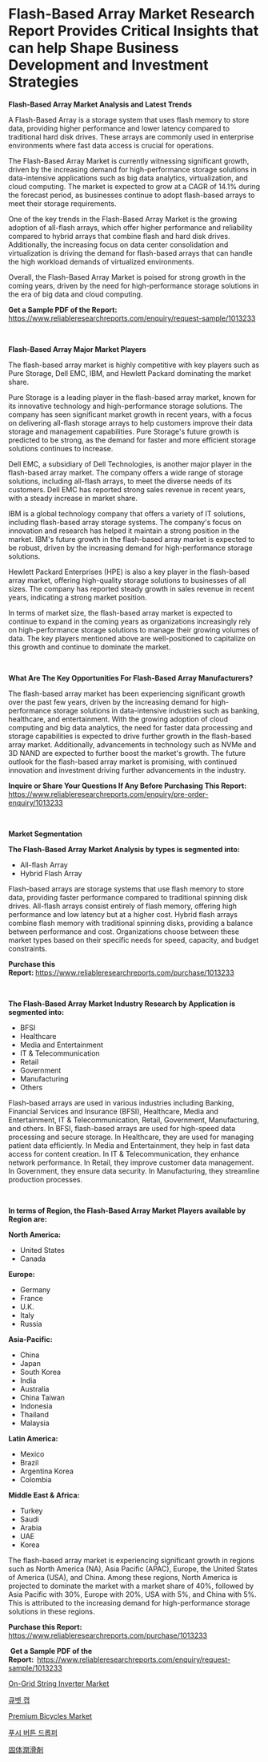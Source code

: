 <p><h1>Flash-Based Array Market Research Report Provides Critical Insights that can help Shape Business Development and Investment Strategies</h1></p><p><strong>Flash-Based Array Market Analysis and Latest Trends</strong></p>
<p><p>A Flash-Based Array is a storage system that uses flash memory to store data, providing higher performance and lower latency compared to traditional hard disk drives. These arrays are commonly used in enterprise environments where fast data access is crucial for operations.</p><p>The Flash-Based Array Market is currently witnessing significant growth, driven by the increasing demand for high-performance storage solutions in data-intensive applications such as big data analytics, virtualization, and cloud computing. The market is expected to grow at a CAGR of 14.1% during the forecast period, as businesses continue to adopt flash-based arrays to meet their storage requirements.</p><p>One of the key trends in the Flash-Based Array Market is the growing adoption of all-flash arrays, which offer higher performance and reliability compared to hybrid arrays that combine flash and hard disk drives. Additionally, the increasing focus on data center consolidation and virtualization is driving the demand for flash-based arrays that can handle the high workload demands of virtualized environments.</p><p>Overall, the Flash-Based Array Market is poised for strong growth in the coming years, driven by the need for high-performance storage solutions in the era of big data and cloud computing.</p></p>
<p><strong>Get a Sample PDF of the Report:&nbsp;</strong> <a href="https://www.reliableresearchreports.com/enquiry/request-sample/1013233">https://www.reliableresearchreports.com/enquiry/request-sample/1013233</a></p>
<p>&nbsp;</p>
<p><strong>Flash-Based Array Major Market Players</strong></p>
<p><p>The flash-based array market is highly competitive with key players such as Pure Storage, Dell EMC, IBM, and Hewlett Packard dominating the market share. </p><p>Pure Storage is a leading player in the flash-based array market, known for its innovative technology and high-performance storage solutions. The company has seen significant market growth in recent years, with a focus on delivering all-flash storage arrays to help customers improve their data storage and management capabilities. Pure Storage's future growth is predicted to be strong, as the demand for faster and more efficient storage solutions continues to increase.</p><p>Dell EMC, a subsidiary of Dell Technologies, is another major player in the flash-based array market. The company offers a wide range of storage solutions, including all-flash arrays, to meet the diverse needs of its customers. Dell EMC has reported strong sales revenue in recent years, with a steady increase in market share.</p><p>IBM is a global technology company that offers a variety of IT solutions, including flash-based array storage systems. The company's focus on innovation and research has helped it maintain a strong position in the market. IBM's future growth in the flash-based array market is expected to be robust, driven by the increasing demand for high-performance storage solutions.</p><p>Hewlett Packard Enterprises (HPE) is also a key player in the flash-based array market, offering high-quality storage solutions to businesses of all sizes. The company has reported steady growth in sales revenue in recent years, indicating a strong market position.</p><p>In terms of market size, the flash-based array market is expected to continue to expand in the coming years as organizations increasingly rely on high-performance storage solutions to manage their growing volumes of data. The key players mentioned above are well-positioned to capitalize on this growth and continue to dominate the market.</p></p>
<p>&nbsp;</p>
<p><strong>What Are The Key Opportunities For Flash-Based Array Manufacturers?</strong></p>
<p><p>The flash-based array market has been experiencing significant growth over the past few years, driven by the increasing demand for high-performance storage solutions in data-intensive industries such as banking, healthcare, and entertainment. With the growing adoption of cloud computing and big data analytics, the need for faster data processing and storage capabilities is expected to drive further growth in the flash-based array market. Additionally, advancements in technology such as NVMe and 3D NAND are expected to further boost the market's growth. The future outlook for the flash-based array market is promising, with continued innovation and investment driving further advancements in the industry.</p></p>
<p><strong>Inquire or Share Your Questions If Any Before Purchasing This Report:</strong> <a href="https://www.reliableresearchreports.com/enquiry/pre-order-enquiry/1013233">https://www.reliableresearchreports.com/enquiry/pre-order-enquiry/1013233</a></p>
<p>&nbsp;</p>
<p><strong>Market Segmentation</strong></p>
<p><strong>The Flash-Based Array Market Analysis by types is segmented into:</strong></p>
<p><ul><li>All-flash Array</li><li>Hybrid Flash Array</li></ul></p>
<p><p>Flash-based arrays are storage systems that use flash memory to store data, providing faster performance compared to traditional spinning disk drives. All-flash arrays consist entirely of flash memory, offering high performance and low latency but at a higher cost. Hybrid flash arrays combine flash memory with traditional spinning disks, providing a balance between performance and cost. Organizations choose between these market types based on their specific needs for speed, capacity, and budget constraints.</p></p>
<p><strong>Purchase this Report:&nbsp;</strong><a href="https://www.reliableresearchreports.com/purchase/1013233">https://www.reliableresearchreports.com/purchase/1013233</a></p>
<p>&nbsp;</p>
<p><strong>The Flash-Based Array Market Industry Research by Application is segmented into:</strong></p>
<p><ul><li>BFSI</li><li>Healthcare</li><li>Media and Entertainment</li><li>IT & Telecommunication</li><li>Retail</li><li>Government</li><li>Manufacturing</li><li>Others</li></ul></p>
<p><p>Flash-based arrays are used in various industries including Banking, Financial Services and Insurance (BFSI), Healthcare, Media and Entertainment, IT & Telecommunication, Retail, Government, Manufacturing, and others. In BFSI, flash-based arrays are used for high-speed data processing and secure storage. In Healthcare, they are used for managing patient data efficiently. In Media and Entertainment, they help in fast data access for content creation. In IT & Telecommunication, they enhance network performance. In Retail, they improve customer data management. In Government, they ensure data security. In Manufacturing, they streamline production processes.</p></p>
<p>&nbsp;</p>
<p><strong>In terms of Region, the Flash-Based Array Market Players available by Region are:</strong></p>
<p>
    <p> <strong> North America: </strong>
        <ul>
            <li>United States</li>
            <li>Canada</li>
        </ul>
        </p> 
    <p> <strong> Europe: </strong>
        <ul>
            <li>Germany</li>
            <li>France</li>
            <li>U.K.</li>
            <li>Italy</li>
            <li>Russia</li>
        </ul>
        </p> 
    <p> <strong> Asia-Pacific: </strong>
        <ul>
            <li>China</li>
            <li>Japan</li>
            <li>South Korea</li>
            <li>India</li>
            <li>Australia</li>
            <li>China Taiwan</li>
            <li>Indonesia</li>
            <li>Thailand</li>
            <li>Malaysia</li>
        </ul>
        </p> 
    <p> <strong> Latin America: </strong>
        <ul>
            <li>Mexico</li>
            <li>Brazil</li>
            <li>Argentina Korea</li>
            <li>Colombia</li>
        </ul>
        </p> 
    <p> <strong> Middle East & Africa: </strong>
        <ul>
            <li>Turkey</li>
            <li>Saudi</li>
            <li>Arabia</li>
            <li>UAE</li>
            <li>Korea</li>
        </ul>
    </p>
    </p>
<p><p>The flash-based array market is experiencing significant growth in regions such as North America (NA), Asia Pacific (APAC), Europe, the United States of America (USA), and China. Among these regions, North America is projected to dominate the market with a market share of 40%, followed by Asia Pacific with 30%, Europe with 20%, USA with 5%, and China with 5%. This is attributed to the increasing demand for high-performance storage solutions in these regions.</p></p>
<p><strong>Purchase this Report: </strong><a href="https://www.reliableresearchreports.com/purchase/1013233">https://www.reliableresearchreports.com/purchase/1013233</a></p>
<p>&nbsp;<strong>Get a Sample PDF of the Report:&nbsp;&nbsp;</strong><a href="https://www.reliableresearchreports.com/enquiry/request-sample/1013233">https://www.reliableresearchreports.com/enquiry/request-sample/1013233</a></p>
<p><strong></strong></p>
<p><p><a href="https://github.com/lubmix/Market-Research-Report-List-2/blob/main/on-grid-string-inverter-market.md">On-Grid String Inverter Market</a></p><p><a href="https://github.com/vsckjg50460/Market-Research-Report-List-1/blob/main/500814213488.md">큐벳 캡</a></p><p><a href="https://issuu.com/reportprime-2/docs/premium-bicycles-market-size-2030.pptx">Premium Bicycles Market</a></p><p><a href="https://github.com/GabrielBlanda5656/Market-Research-Report-List-1/blob/main/226889413489.md">푸시 버튼 드롭퍼</a></p><p><a href="https://medium.com/@melliestracke2023/%E5%9B%BA%E4%BD%93%E6%BD%A4%E6%BB%91%E5%89%A4%E5%B8%82%E5%A0%B4-2031%E5%B9%B4%E3%81%BE%E3%81%A7%E3%81%AE%E3%83%88%E3%83%AC%E3%83%B3%E3%83%89-%E4%BA%88%E6%B8%AC-%E7%AB%B6%E4%BA%89%E5%88%86%E6%9E%90-217af34fa80f">固体潤滑剤</a></p></p>